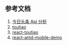 ## 参考文档

1.  [今日头条 Api 分析](https://github.com/iMeiji/Toutiao/wiki/%E4%BB%8A%E6%97%A5%E5%A4%B4%E6%9D%A1Api%E5%88%86%E6%9E%90)
2.  [toutiao](https://github.com/dddddd1/toutiao)
3.  [react-toutiao](https://github.com/cd-dongzi/react-toutiao)
4.  [react-antd-mobile-demo](https://github.com/LeeRayno/react-antd-mobile-demo)

